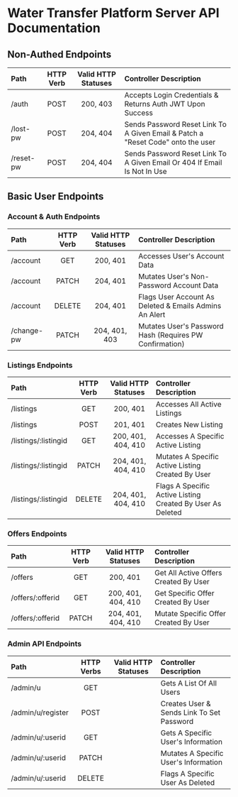 # Water Transfer Platform Server API Documentation

## Non-Authed Endpoints 
|     **Path**   | **HTTP Verb** | **Valid HTTP Statuses** |                       **Controller Description**                                |
| :------------- | :-----------: | :---------------------: | :------------------------------------------------------------------------------ |
| /auth          |     POST      |        200, 403         | Accepts Login Credentials & Returns Auth JWT Upon Success                       |
| /lost-pw       |     POST      |        204, 404         | Sends Password Reset Link To A Given Email & Patch a "Reset Code" onto the user |
| /reset-pw      |     POST      |        204, 404         | Sends Password Reset Link To A Given Email Or 404 If Email Is Not In Use        |


## Basic User Endpoints
###  Account & Auth Endpoints
|  **Path**  | **HTTP Verb** | **Valid HTTP Statuses** |               **Controller Description**                |
| :--------- | :-----------: | :---------------------: | :------------------------------------------------------ |
| /account   |     GET       |        200, 401         | Accesses User's Account Data                            |
| /account   |     PATCH     |        204, 401         | Mutates User's Non-Password Account Data                |
| /account   |     DELETE    |        204, 401         | Flags User Account As Deleted & Emails Admins An Alert  |
| /change-pw |     PATCH     |      204, 401, 403      | Mutates User's Password Hash (Requires PW Confirmation) |

### Listings Endpoints
|            **Path**           | **HTTP Verb** | **Valid HTTP Statuses** |                   **Controller Description**                   |
| :---------------------------- | :-----------: | :---------------------: | :------------------------------------------------------------- |
| /listings                     |     GET       |        200, 401         | Accesses All Active Listings                                   |
| /listings                     |     POST      |        201, 401         | Creates New Listing                                            |
| /listings/:listingid          |     GET       |    200, 401, 404, 410   | Accesses A Specific Active Listing                             |
| /listings/:listingid          |     PATCH     |    204, 401, 404, 410   | Mutates A Specific Active Listing Created By User              |
| /listings/:listingid          |     DELETE    |    204, 401, 404, 410   | Flags A Specific Active Listing Created By User As Deleted     |

### Offers Endpoints
|      **Path**    | **HTTP Verb** | **Valid HTTP Statuses** |         **Controller Description**           |
| :--------------- | :-----------: | :---------------------: | :------------------------------------------- |
| /offers          |     GET       |        200, 401         | Get All Active Offers Created By User        |
| /offers/:offerid |     GET       |    200, 401, 404, 410   | Get Specific Offer Created By User           |
| /offers/:offerid |     PATCH     |    204, 401, 404, 410   | Mutate Specific Offer Created By User        |

### Admin API Endpoints
|      **Path**     | **HTTP Verbs** | **Valid HTTP Statuses** |     **Controller Description**            |
| :---------------- | :------------: | :---------------------: | :---------------------------------------- |
| /admin/u          |      GET       |                         | Gets A List Of All Users                  |
| /admin/u/register |      POST      |                         | Creates User & Sends Link To Set Password |
| /admin/u/:userid  |      GET       |                         | Gets A Specific User's Information        |
| /admin/u/:userid  |      PATCH     |                         | Mutates A Specific User's Information     |
| /admin/u/:userid  |      DELETE    |                         | Flags A Specific User As Deleted          |
